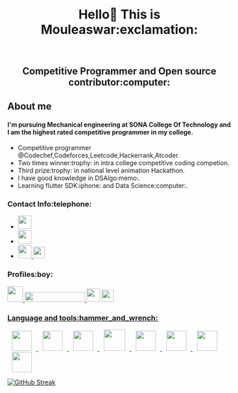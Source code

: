 <h1 align="center"> Hello👋 This is Mouleaswar:exclamation: <br></br>
<h2 align="center"> Competitive Programmer and Open source contributor:computer:</h2>
<h2>About me</h2>
<h4>I'm pursuing Mechanical engineering at <b>SONA College Of Technology</b> and I am the highest rated competitive programmer in my college.</h4>
<ul>
  <li>Competitive programmer @Codechef,Codeforces,Leetcode,Hackerrank,Atcoder.</li>
  <li>Two times winner:trophy: in intra college competitive coding competion.</li>
  <li>Third prize:trophy: in national level animation Hackathon.</li>
  <li>I have good knowledge in DSAlgo:memo:.</li>
  <li>Learning flutter SDK:iphone: and Data Science:computer:.</li>
</ul>
<h3>Contact Info:telephone:</h3>
<ul>
  <li><a href="https://www.linkedin.com/in/mouleaswar-shanmugam-747ba11b8/" target="_blank"> <img height="30" src="https://img.shields.io/badge/linkedin-blue.svg?&style=for-the-badge&logo=linkedin&logoColor=white"/> </a></li>
   <li><a href="mailto:warmouleas@gmail.com" target="_blank"> <img height="30" src="https://img.shields.io/badge/gmail-c14438?&style=for-the-badge&logo=gmail&logoColor=white"> </a></li>
  <li><a href="https://www.instagram.com/m0u1ea5/" target="_blank"> <img height="30"  src="https://www.transparentpng.com/thumb/logo-instagram/YfpFOL-logo-instagram-free-transparent.png"> </a><img height="26"  src="https://freepngimg.com/thumb/logo/76861-web-instagram-script-typeface-typography-font.png"></li>
</ul>


<h3>Profiles:boy:</h3>
<a href="https://www.codechef.com/users/mouleas14/" target="_blank"> <img height="35" src="https://user-images.githubusercontent.com/66675130/105477250-9f8d0a80-5cc7-11eb-8e88-9e4ca0122ce4.png"/> </a>
<a href="https://codeforces.com/profile/M0u1ea5/" target="_blank"> <img height="22" width="135" style="clip-path: rect(10px, 0px, 0px, 0px);" src="https://user-images.githubusercontent.com/66675130/105478796-a7e64500-5cc9-11eb-9ea6-f00d574dd208.png"/> </a>
<a href="https://leetcode.com/M0u1ea5/" target="_blank"> <img height="30" src="https://upload.wikimedia.org/wikipedia/commons/thumb/0/0a/LeetCode_Logo_black_with_text.svg/1024px-LeetCode_Logo_black_with_text.svg.png"/></a>
<a href="https://www.hackerrank.com/heshma27/" target="_blank"> <img height="27" src="https://user-images.githubusercontent.com/66675130/105476483-b121e280-5cc6-11eb-8280-680a10fe2880.png">
 
<h3>Language and tools:hammer_and_wrench:</h3>
<img width="45" height="45" hspace="10" src="https://cdn.worldvectorlogo.com/logos/python-5.svg"/>
<img width="45" height="45" hspace="10" src="https://cdn.worldvectorlogo.com/logos/c.svg"/>
<img width="45" height="45" hspace="10" src="https://upload.wikimedia.org/wikipedia/commons/thumb/7/7e/Dart-logo.png/768px-Dart-logo.png"/>
<img width="48" height="48" hspace="10" src="https://cdn.worldvectorlogo.com/logos/html5-1.svg"/>
<img width="45" height="45" hspace="10" src="https://www.vectorlogo.zone/logos/github/github-icon.svg"/>
<img width="45" height="45" hspace="10" src="https://cdn.worldvectorlogo.com/logos/sublime-text.svg"/>
<img width="45" height="45" hspace="10" src="https://raw.githubusercontent.com/duythien0912/flutter_zalo_login/master/flutter.jpeg"/>
<img width="45" height="45" hspace="10" src="https://upload.wikimedia.org/wikipedia/commons/thumb/2/2d/Visual_Studio_Code_1.18_icon.svg/1200px-Visual_Studio_Code_1.18_icon.svg.png"/>

[![GitHub Streak](http://github-readme-streak-stats.herokuapp.com?user=M0u1ea5&theme=blue-green)](https://git.io/streak-stats)












